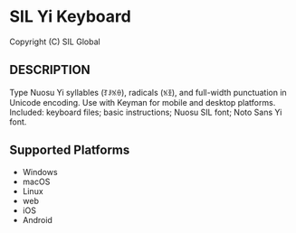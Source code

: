 SIL Yi Keyboard
=====================

Copyright (C) SIL Global


DESCRIPTION
-------------------
Type Nuosu Yi syllables (ꆈꌠꁱꂷ), radicals (ꁱꀨ), and full-width punctuation in Unicode encoding. Use with Keyman for mobile and desktop platforms. Included: keyboard files; basic instructions; Nuosu SIL font; Noto Sans Yi font.

Supported Platforms
-------------------
 * Windows
 * macOS
 * Linux
 * web
 * iOS
 * Android
 
